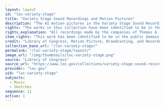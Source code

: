 ```yaml
---
layout: layout
id: "loc-variety-stage"
title: "Variety Stage Sound Recordings and Motion Pictures"
description: "The 61 motion pictures in the Variety Stage Sound Recordings and Motion Pictures include animal acts, burlesque, dance, comic sketches, dramatic excerpts, dramatic sketches, physical culture acts, and tableaus. The films represented date from copyrights of 1897 to 1920. Although not actually filmed on a theatrical stage, they sought to recreate the atmosphere of a theater performance by showing the types of vaudeville acts and performers that were popular at the time."
rights: "The works in this collection have been identified to be in the public domain and are free to use and reuse without restriction. You can copy, modify, distribute and perform the works, even for commercial purposes, all without asking permission. Attribution is recommended but not required."
rights_explanation: "All recordings made by the companies of Thomas A. Edison between 1890 and 1929 are in the public domain because the assets of Edison Records were transferred to the National Park Service, a federal agency, in the 1950s."
item_rights: "This work has been identified to be in the public domain and is free to use and reuse without restriction. You can copy, modify, distribute and perform the work, even for commercial purposes, all without asking permission. Attribution is recommended but not required."
credit: "Library of Congress, Motion Picture, Broadcasting, and Recorded Sound Division."
collection_base_url: "/loc-variety-stage/"
permalink: "/loc-variety-stage/layout/"
image_url: "/img/thumbnails/loc-variety-stage.png"
source: "Library of Congress"
source_url: "https://www.loc.gov/collections/variety-stage-sound-recordings-and-motion-pictures/about-this-collection/"
provider: "loc.gov"
uid: "loc-variety-stage"
subjects:
  - Music
  - Sketches
sequence: 11
active: 1
---
```

